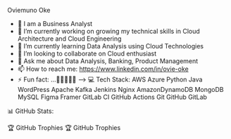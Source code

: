 

Oviemuno Oke
- 🔭 I am a Business Analyst
- 🔭 I’m currently working on growing my technical skills in Cloud Architecture and Cloud Engineering
- 🌱 I’m currently learning Data Analysis using Cloud Technologies
- 👯 I’m looking to collaborate on Cloud enthusiast 
- 💬 Ask me about Data Analysis, Banking, Product Management
- 📫 How to reach me: https://www.linkedin.com/in/ovie-oke
- ⚡ Fun fact: ...🤔🤔🤔🤔🤔
-->
💻 Tech Stack:
AWS Azure Python Java WordPress Apache Kafka Jenkins Nginx AmazonDynamoDB MongoDB MySQL Figma Framer GitLab CI GitHub Actions Git GitHub GitLab

📊 GitHub Stats:






🏆 GitHub Trophies
🏆 GitHub Trophies


